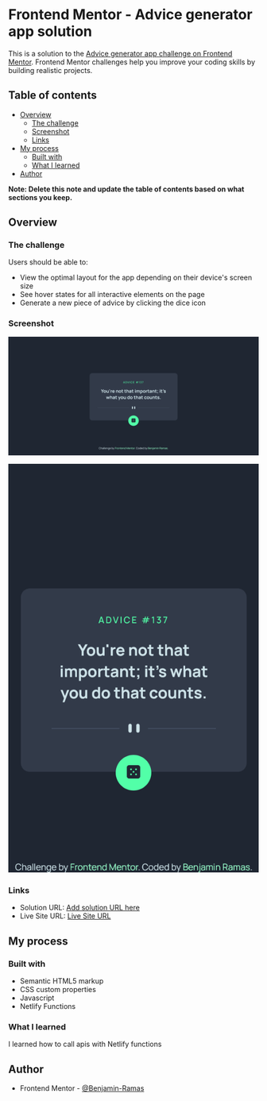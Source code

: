 # Frontend Mentor - Advice generator app solution

This is a solution to the [Advice generator app challenge on Frontend Mentor](https://www.frontendmentor.io/challenges/advice-generator-app-QdUG-13db). Frontend Mentor challenges help you improve your coding skills by building realistic projects.

## Table of contents

- [Overview](#overview)
  - [The challenge](#the-challenge)
  - [Screenshot](#screenshot)
  - [Links](#links)
- [My process](#my-process)
  - [Built with](#built-with)
  - [What I learned](#what-i-learned)
- [Author](#author)

**Note: Delete this note and update the table of contents based on what sections you keep.**

## Overview

### The challenge

Users should be able to:

- View the optimal layout for the app depending on their device's screen size
- See hover states for all interactive elements on the page
- Generate a new piece of advice by clicking the dice icon

### Screenshot

![Screenshot of the desktop version](./images/DesktopScreenshot.png)

![Screenshot of the mobile version](./images/MobileScreenshot.png)

### Links

- Solution URL: [Add solution URL here](https://your-solution-url.com)
- Live Site URL: [Live Site URL](https://advice-generator-benjamin.netlify.app/)

## My process

### Built with

- Semantic HTML5 markup
- CSS custom properties
- Javascript
- Netlify Functions

### What I learned

I learned how to call apis with Netlify functions

## Author

- Frontend Mentor - [@Benjamin-Ramas](https://www.frontendmentor.io/profile/Benjamin-Ramas)
